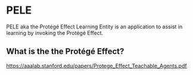 # PELE
PELE aka the Protégé Effect Learning Entity is an application to assist in learning by invoking the Protégé Effect.

## What is the the Protégé Effect?
https://aaalab.stanford.edu/papers/Protege_Effect_Teachable_Agents.pdf

